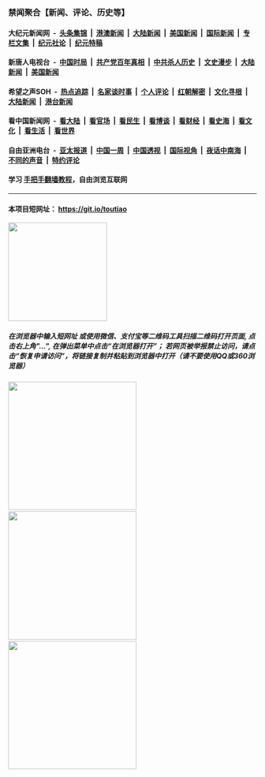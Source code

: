 ### 禁闻聚合【新闻、评论、历史等】

#### 大纪元新闻网 &nbsp;-&nbsp; [头条集锦](indexes/E头条集锦.md?t=03092232) &nbsp;|&nbsp; [港澳新闻](indexes/E港澳新闻.md?t=03092232)  &nbsp;|&nbsp; [大陆新闻](indexes/E大陆新闻.md?t=03092232) &nbsp;|&nbsp; [美国新闻](indexes/E美国新闻.md?t=03092232) &nbsp;|&nbsp; [国际新闻](indexes/E国际新闻.md?t=03092232) &nbsp;|&nbsp; [专栏文集](indexes/E专栏文集.md?t=03092232) &nbsp;|&nbsp; [纪元社论](indexes/E纪元社论.md?t=03092232) &nbsp;|&nbsp; [纪元特稿](indexes/E纪元特稿.md?t=03092232) 

#### 新唐人电视台 &nbsp;-&nbsp; [中国时局](indexes/N中国时局.md?t=03092232) &nbsp;|&nbsp; [共产党百年真相](indexes/N共产党百年真相.md?t=03092232) &nbsp;|&nbsp; [中共杀人历史](indexes/N中共杀人历史.md?t=03092232) &nbsp;|&nbsp; [文史漫步](indexes/N文史漫步.md?t=03092232) &nbsp;|&nbsp; [大陆新闻](indexes/N大陆新闻.md?t=03092232) &nbsp;|&nbsp; [美国新闻](indexes/N美国新闻.md?t=03092232)

#### 希望之声SOH &nbsp;-&nbsp; [热点追踪](indexes/H热点追踪.md?t=03092232) &nbsp;|&nbsp; [名家谈时事](indexes/H名家谈时事.md?t=03092232) &nbsp;|&nbsp; [个人评论](indexes/H个人评论.md?t=03092232)  &nbsp;|&nbsp; [红朝解密](indexes/H红朝解密.md?t=03092232) &nbsp;|&nbsp; [文化寻根](indexes/H文化寻根.md?t=03092232) &nbsp;|&nbsp; [大陆新闻](indexes/H大陆新闻.md?t=03092232) &nbsp;|&nbsp; [港台新闻](indexes/H港台新闻.md?t=03092232)

#### 看中国新闻网 &nbsp;-&nbsp; [看大陆](indexes/S看大陆.md?t=03092232) &nbsp;|&nbsp; [看官场](indexes/S看官场.md?t=03092232) &nbsp;|&nbsp; [看民生](indexes/S看民生.md?t=03092232)  &nbsp;|&nbsp; [看博谈](indexes/S看博谈.md?t=03092232) &nbsp;|&nbsp; [看财经](indexes/S看财经.md?t=03092232) &nbsp;|&nbsp; [看史海](indexes/S看史海.md?t=03092232) &nbsp;|&nbsp; [看文化](indexes/S看文化.md?t=03092232) &nbsp;|&nbsp; [看生活](indexes/S看生活.md?t=03092232) &nbsp;|&nbsp; [看世界](indexes/S看世界.md?t=03092232)

#### 自由亚洲电台 &nbsp;-&nbsp; [亚太报道](indexes/R亚太报道.md?t=03092232) &nbsp;|&nbsp; [中国一周](indexes/R中国一周.md?t=03092232) &nbsp;|&nbsp; [中国透视](indexes/R中国透视.md?t=03092232)  &nbsp;|&nbsp; [国际视角](indexes/R国际视角.md?t=03092232) &nbsp;|&nbsp; [夜话中南海](indexes/R夜话中南海.md?t=03092232) &nbsp;|&nbsp; [不同的声音](indexes/R不同的声音.md?t=03092232) &nbsp;|&nbsp; [特约评论](indexes/R特约评论.md?t=03092232)

#### 学习 [手把手翻墙教程](https://github.com/gfw-breaker/guides/wiki)，自由浏览互联网

----

#### 本项目短网址： https://git.io/toutiao
<img src="https://raw.githubusercontent.com/gfw-breaker/banned-news/master/scripts/img/qr.png" width="200px"/>  

##### 在浏览器中输入短网址 或使用微信、支付宝等二维码工具扫描二维码打开页面, 点击右上角"...", 在弹出菜单中点击“在浏览器打开”； 若网页被举报禁止访问，请点击“恢复申请访问”，将链接复制并粘贴到浏览器中打开（请不要使用QQ或360浏览器）

<img src="https://raw.githubusercontent.com/gfw-breaker/banned-news/master/scripts/img/1.png" width="260px"/> &nbsp; <img src="https://raw.githubusercontent.com/gfw-breaker/banned-news/master/scripts/img/2.png" width="260px"/> &nbsp; <img src="https://raw.githubusercontent.com/gfw-breaker/banned-news/master/scripts/img/3.png" width="260px"/>
